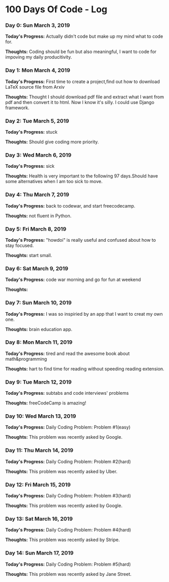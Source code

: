 # 100 Days Of Code - Log

### Day 0: Sun March 3, 2019

**Today's Progress:** Actually didn't code but make up my mind what to code for.

**Thoughts:** Coding should be fun but also meaningful, I want to code for impoving my daily producitivity.

### Day 1: Mon March 4, 2019

**Today's Progress:** First time to create a project,find out how to download LaTeX source file from Arxiv

**Thoughts:** Thought I should download pdf file and extract what I want from pdf and then convert it to html. Now I know it's silly. I could use Django framework.

### Day 2: Tue March 5, 2019

**Today's Progress:** stuck

**Thoughts:** Should give coding more priority.

### Day 3: Wed March 6, 2019

**Today's Progress:** sick

**Thoughts:** Health is very  important to the following 97 days.Should have some alternatives when I am too sick to move.

### Day 4: Thu March 7, 2019

**Today's Progress:** back to codewar, and start freecodecamp.

**Thoughts:** not fluent in Python.

### Day 5: Fri March 8, 2019

**Today's Progress:**  "howdoi" is really useful and confused about how to stay focused.

**Thoughts:** start small.

### Day 6: Sat March 9, 2019

**Today's Progress:**  code war morning and go for fun at weekend

**Thoughts:** 

### Day 7: Sun March 10, 2019

**Today's Progress:** I was so inspiried by an app that I want to creat my own one.

**Thoughts:** brain education app.

### Day 8: Mon March 11, 2019

**Today's Progress:**  tired and read the awesome book about math&programming

**Thoughts:** hart to find time for reading without speeding reading extension.

### Day 9: Tue March 12, 2019

**Today's Progress:**  subtabs and code interviews' problems

**Thoughts:** freeCodeCamp is amazing!

### Day 10: Wed March 13, 2019

**Today's Progress:**  Daily Coding Problem: Problem #1(easy)

**Thoughts:** This problem was recently asked by Google.

### Day 11: Thu March 14, 2019

**Today's Progress:**  Daily Coding Problem: Problem #2(hard)

**Thoughts:** This problem was recently asked by Uber.

### Day 12: Fri March 15, 2019

**Today's Progress:**  Daily Coding Problem: Problem #3(hard)

**Thoughts:** This problem was recently asked by Google.

### Day 13: Sat March 16, 2019

**Today's Progress:**  Daily Coding Problem: Problem #4(hard)

**Thoughts:** This problem was recently asked by Stripe.

### Day 14: Sun March 17, 2019

**Today's Progress:**  Daily Coding Problem: Problem #5(hard)

**Thoughts:** This problem was recently asked by Jane Street.
